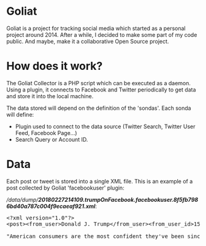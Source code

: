 # Goliat
Goliat is a project for tracking social media which started as a personal project around 2014.
After a while, I decided to make some part of my code public. And maybe, make it a collaborative Open Source project.

# How does it work?
The Goliat Collector is a PHP script which can be executed as a daemon.
Using a plugin, it connects to Facebook and Twitter periodically to get data and store it into the local machine.

The data stored will depend on the definition of the 'sondas'.
Each sonda will define:
- Plugin used to connect to the data source (Twitter Search, Twitter User Feed, Facebook Page...)
- Search Query or Account ID.

# Data
Each post or tweet is stored into a single XML file. This is an example of a post collected by Goliat 'facebookuser' plugin:

<i>/data/dump/<b>20180227214109.trumpOnFacebook.facebookuser.8f5fb7986bd40a787c004f9ecaeaf921.xml</b></i>:
<pre>
&lt;?xml version="1.0"?&gt;
&lt;post&gt;&lt;from_user&gt;Donald J. Trump&lt;/from_user&gt;&lt;from_user_id&gt;153080620724&lt;/from_user_id&gt;&lt;profile_image_url&gt;https://graph.facebook.com/153080620724/picture&lt;/profile_image_url&gt;&lt;text&gt;Tremendous things are happening!

"American consumers are the most confident they've been since 2000&#x2026;The unemployment rate has stayed at a 17-year low." https://usat.ly/2Fc6RmK&lt;/text&gt;&lt;created_at&gt;2018-02-27 21:41:09&lt;/created_at&gt;&lt;type&gt;photo&lt;/type&gt;&lt;link&gt;https://www.facebook.com/DonaldTrump/photos/a.488852220724.393301.153080620724/10160655279815725/?type=3&lt;/link&gt;&lt;id&gt;153080620724_10160655287330725&lt;/id&gt;&lt;/post&gt;
</pre>